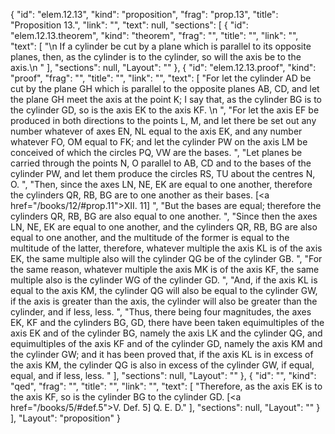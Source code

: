 {
  "id": "elem.12.13",
  "kind": "proposition",
  "frag": "prop.13",
  "title": "Proposition 13.",
  "link": "",
  "text": null,
  "sections": [
    {
      "id": "elem.12.13.theorem",
      "kind": "theorem",
      "frag": "",
      "title": "",
      "link": "",
      "text": [
        "\n       If a cylinder be cut by a plane which is parallel to its opposite planes, then, as the cylinder is to the cylinder, so will the axis be to the axis.\n      "
      ],
      "sections": null,
      "Layout": ""
    },
    {
      "id": "elem.12.13.proof",
      "kind": "proof",
      "frag": "",
      "title": "",
      "link": "",
      "text": [
        "For let the cylinder AD be cut by the plane GH which is parallel to the opposite planes AB, CD, and let the plane GH meet the axis at the point K; I say that, as the cylinder BG is to the cylinder GD, so is the axis EK to the axis KF. \n      ",
        "For let the axis EF be produced in both directions to the points L, M, and let there be set out any number whatever of axes EN, NL equal to the axis EK, and any number whatever FO, OM equal to FK; and let the cylinder PW on the axis LM be conceived of which the circles PQ, VW are the bases. ",
        "Let planes be carried through the points N, O parallel to AB, CD and to the bases of the cylinder PW, and let them produce the circles RS, TU about the centres N, O. ",
        "Then, since the axes LN, NE, EK are equal to one another, therefore the cylinders QR, RB, BG are to one another as their bases. [<a href=\"/books/12/#prop.11\">XII. 11</a>] ",
        "But the bases are equal; therefore the cylinders QR, RB, BG are also equal to one another. ",
        "Since then the axes LN, NE, EK are equal to one another, and the cylinders QR, RB, BG are also equal to one another, and the multitude of the former is equal to the multitude of the latter, therefore, whatever multiple the axis KL is of the axis EK, the same multiple also will the cylinder QG be of the cylinder GB. ",
        "For the same reason, whatever multiple the axis MK is of the axis KF, the same multiple also is the cylinder WG of the cylinder GD. ",
        "And, if the axis KL is equal to the axis KM, the cylinder QG will also be equal to the cylinder GW, if the axis is greater than the axis, the cylinder will also be greater than the cylinder, and if less, less. ",
        "Thus, there being four magnitudes, the axes EK, KF and the cylinders BG, GD, there have been taken equimultiples of the axis EK and of the cylinder BG, namely the axis LK and the cylinder QG, and equimultiples of the axis KF and of the cylinder GD, namely the axis KM and the cylinder GW; and it has been proved that, if the axis KL is in excess of the axis KM, the cylinder QG is also in excess of the cylinder GW, if equal, equal, and if less, less. "
      ],
      "sections": null,
      "Layout": ""
    },
    {
      "id": "",
      "kind": "qed",
      "frag": "",
      "title": "",
      "link": "",
      "text": [
        "Therefore, as the axis EK is to the axis KF, so is the cylinder BG to the cylinder GD. [<a href=\"/books/5/#def.5\">V. Def. 5</a>] Q. E. D."
      ],
      "sections": null,
      "Layout": ""
    }
  ],
  "Layout": "proposition"
}
